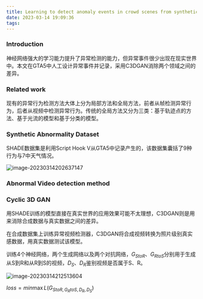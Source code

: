 ```yaml
---
title: Learning to detect anomaly events in crowd scenes from synthetic data
date: 2023-03-14 19:09:36
tags:
---
```


### Introduction

神经网络强大的学习能力提升了异常检测的能力，但异常事件很少出现在现实世界中。本文在GTA5中人工设计异常事件并记录，采用C3DGAN消除两个领域之间的差异。

### Related work

现有的异常行为检测方法大体上分为局部方法和全局方法，前者从帧检测异常行为，后者从视频中检测异常行为。传统的全局方法又分为三类：基于轨迹点的方法、基于光流的模型和基于分类的模型。

### Synthetic Abnormality Dataset

SHADE数据集是利用Script Hook V从GTA5中记录产生的，该数据集囊括了9种行为与7中天气情况。

![image-20230314202637147](C:\Users\512\AppData\Roaming\Typora\typora-user-images\image-20230314202637147.png)

### Abnormal Video detection method

### Cyclic 3D GAN

用SHADE训练的模型直接在真实世界的应用效果可能不太理想，C3DGAN则是用来消除合成数据与真实数据之间的差异。

在合成数据集上训练异常视频检测器，C3DGAN将合成视频转换为照片级别真实感数据，用真实数据测试该模型。

训练4个神经网络，两个生成网络以及两个对抗网络，$G_{StoR}$、$G_{RtoS}$分别用于生成从S到R和从R到S的视频，$D_S$、$D_R$鉴别视频是否属于S、R。

![image-20230314212513604](C:\Users\512\AppData\Roaming\Typora\typora-user-images\image-20230314212513604.png)

$loss = min\max{L(G_{StoR,G_RtoS,D_R,D_S})}$

